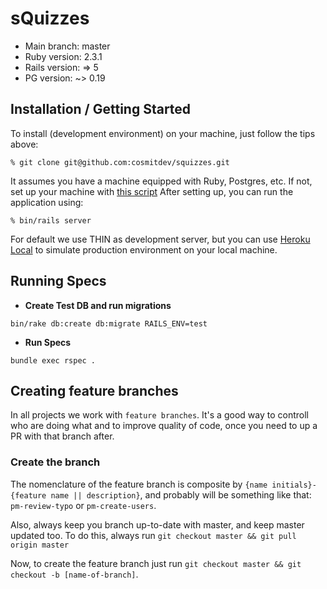 # sQuizzes

* Main branch: master
* Ruby version: 2.3.1
* Rails version: => 5
* PG version: ~> 0.19

## Installation / Getting Started

To install (development environment) on your machine, just follow the tips above:

    % git clone git@github.com:cosmitdev/squizzes.git

It assumes you have a machine equipped with Ruby, Postgres, etc. If not, set up
your machine with [this script](https://github.com/COSMITdev/env-setup)
After setting up, you can run the application using:

    % bin/rails server

For default we use THIN as development server, but you can use [Heroku Local](https://devcenter.heroku.com/articles/heroku-local) to simulate production
environment on your local machine.

## Running Specs

* **Create Test DB and run migrations**

```bin/rake db:create db:migrate RAILS_ENV=test```

* **Run Specs**

```bundle exec rspec .```

## Creating feature branches

In all projects we work with `feature branches`. It's a good way to controll who are doing what and to improve quality of code, once you need to up a PR with that branch after.

### Create the branch

The nomenclature of the feature branch is composite by `{name initials}-{feature name || description}`, and probably will be something like that: `pm-review-typo` or `pm-create-users`.

Also, always keep you branch up-to-date with master, and keep master updated too. To do this, always run `git checkout master && git pull origin master`

Now, to create the feature branch just run `git checkout master && git checkout -b [name-of-branch]`.
